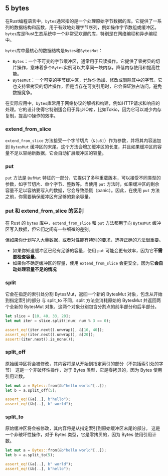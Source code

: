 
## 5 bytes

在Rust编程语言中，`bytes`通常指的是一个处理原始字节数据的库。它提供了一系列的数据结构和函数，用于有效地处理字节序列，例如操作字节数组或缓冲区。`bytes`库是Rust生态系统中一个非常受欢迎的库，特别是在网络编程和异步编程中。

`bytes`库中最核心的数据结构是`Bytes`和`BytesMut`：

- `Bytes`：一个不可变的字节缓冲区，通常用于只读操作。它提供了零拷贝的切片操作，意味着多个`Bytes`实例可以共享同一块内存，降低内存使用和提高性能。
- `BytesMut`：一个可变的字节缓冲区，允许你添加、修改或删除其中的字节。它也支持零拷贝的切片操作，但是当存在可变引用时，它会保证独占访问，避免数据竞争。

在实际应用中，`bytes`库常用于网络协议的解析和构建，例如HTTP请求和响应的处理。它的设计使得它特别适合用于异步IO库，比如Tokio，因为它可以减少内存复制，提高IO操作的效率。

### extend_from_slice
`extend_from_slice` 方法接受一个字节切片（`&[u8]`）作为参数，并将其内容追加到 `BytesMut` 缓冲区的末尾。这个方法会增加缓冲区的长度，并且如果缓冲区的容量不足以容纳新数据，它会自动扩展缓冲区的容量。


### put
`put` 方法是 `BufMut` 特征的一部分，它提供了多种重载版本，可以接受不同类型的参数，如字节切片、单个字节、整数等。当使用 `put` 方法时，如果缓冲区的剩余容量不足以容纳要写入的数据，它会导致恐慌（panic）。因此，在使用 `put` 方法之前，你需要确保缓冲区有足够的剩余容量。

### put 和 extend_from_slice 的区别
在 Rust 的 `bytes` 库中，`extend_from_slice` 和 `put` 方法都用于向 `BytesMut` 缓冲区写入数据，但它们之间有一些细微的差别。

但如果你计划写入大量数据，或者对性能有特别的要求，选择正确的方法很重要。
- 如果你知道缓冲区已经有足够的容量，使用 `put` 可能会更有效率，因为它**不需要检查容量**。
- 如果你不确定缓冲区的容量，使用 `extend_from_slice` 会更安全，因为它**会自动处理容量不足的情况**

### split
它会在指定的索引处分割 BytesMut，返回一个新的 BytesMut 对象，包含从开始到指定索引的部分
与 split_to 不同，split 方法会消耗原始的 BytesMut 并返回两个全新的 BytesMut 对象，这两个对象分别包含分割点的前半部分和后半部分。

```rust
let slice = [10, 40, 33, 20];
let mut iter = slice.split(|num| num % 3 == 0);

assert_eq!(iter.next().unwrap(), &[10, 40]);
assert_eq!(iter.next().unwrap(), &[20]);
assert!(iter.next().is_none());
```
### split_off
原始缓冲区将会被修改，其内容将是从开始到指定索引的部分（不包括索引处的字节）
这是一个非破坏性操作，对于 Bytes 类型，它是零拷贝的，因为 Bytes 使用引用计数。

```rust
let mut a = Bytes::from(&b"hello world"[..]);
let b = a.split_off(5);

assert_eq!(&a[..], b"hello");
assert_eq!(&b[..], b" world");
```
### split_to
原始缓冲区将会被修改，其内容将是从指定索引到原始缓冲区末尾的部分。
这是一个非破坏性操作，对于 Bytes 类型，它是零拷贝的，因为 Bytes 使用引用计数。

```rust
let mut a = Bytes::from(&b"hello world"[..]);
let b = a.split_to(5);

assert_eq!(&a[..], b" world");
assert_eq!(&b[..], b"hello");
```
